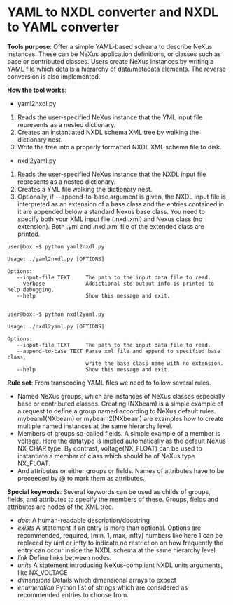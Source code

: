 # YAML to NXDL converter and NXDL to YAML converter

**Tools purpose**: Offer a simple YAML-based schema to describe NeXus instances. These can be NeXus application definitions, or classes such as base or contributed classes. Users create NeXus instances by writing a YAML file which details a hierarchy of data/metadata elements.
The reverse conversion is also implemented.

**How the tool works**:
- yaml2nxdl.py
1. Reads the user-specified NeXus instance that the YML input file represents as a nested dictionary.
2. Creates an instantiated NXDL schema XML tree by walking the dictionary nest.
3. Write the tree into a properly formatted NXDL XML schema file to disk.

- nxdl2yaml.py
1. Reads the user-specified NeXus instance that the NXDL input file represents as a nested dictionary.
2. Creates a YML file walking the dictionary nest.
3. Optionally, if --append-to-base argument is given,
   the NXDL input file is interpreted as an extension of a base class and the entries contained in it
   are appended below a standard Nexus base class.
   You need to specify both your XML input file (.nxdl.xml) and Nexus class (no extension).
   Both .yml and .nxdl.xml file of the extended class are printed.

```console
user@box:~$ python yaml2nxdl.py

Usage: ./yaml2nxdl.py [OPTIONS]

Options:
   --input-file TEXT     The path to the input data file to read.
   --verbose             Addictional std output info is printed to help debugging.
   --help                Show this message and exit.


user@box:~$ python nxdl2yaml.py

Usage: ./nxdl2yaml.py [OPTIONS]

Options:
   --input-file TEXT     The path to the input data file to read.
   --append-to-base TEXT Parse xml file and append to specified base class,
                         write the base class name with no extension.
   --help                Show this message and exit.

```

**Rule set**: From transcoding YAML files we need to follow several rules.
* Named NeXus groups, which are instances of NeXus classes especially base or contributed classes. Creating (NXbeam) is a simple example of a request to define a group named according to NeXus default rules. mybeam1(NXbeam) or mybeam2(NXbeam) are examples how to create multiple named instances at the same hierarchy level.
* Members of groups so-called fields. A simple example of a member is voltage. Here the datatype is implied automatically as the default NeXus NX_CHAR type.  By contrast, voltage(NX_FLOAT) can be used to instantiate a member of class which should be of NeXus type NX_FLOAT.
* And attributes or either groups or fields. Names of attributes have to be preceeded by \@ to mark them as attributes.

**Special keywords**: Several keywords can be used as childs of groups, fields, and attributes to specify the members of these. Groups, fields and attributes are nodes of the XML tree.
* *doc*: A human-readable description/docstring
* *exists* A statement if an entry is more than optional. Options are recommended, required, [min, 1, max, infty] numbers like here 1 can be replaced by uint or infty to indicate no restriction on how frequently the entry can occur inside the NXDL schema at the same hierarchy level.
* *link* Define links between nodes.
* *units* A statement introducing NeXus-compliant NXDL units arguments, like NX_VOLTAGE
* *dimensions* Details which dimensional arrays to expect
* *enumeration* Python list of strings which are considered as recommended entries to choose from.
